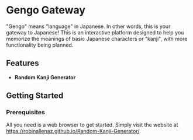 # Gengo Gateway

"Gengo" means "language" in Japanese. In other words, this is your gateway to Japanese! This is an interactive platform designed to help you memorize the meanings of basic Japanese characters or "kanji", with more functionality being planned.

## Features

- **Random Kanji Generator**

## Getting Started

### Prerequisites

All you need is a web browser to get started. Simply visit the website at https://robinallenaz.github.io/Random-Kanji-Generator/.